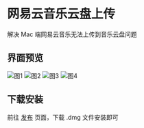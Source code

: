 # 网易云音乐云盘上传

解决 Mac 端网易云音乐无法上传到音乐云盘问题

## 界面预览

![图1](https://user-images.githubusercontent.com/18333709/229978776-f42dbec4-782d-4167-9ab0-c849edf9e9d6.jpg)
![图2](https://user-images.githubusercontent.com/18333709/229978868-fcc058f9-b273-4ac2-90f0-d6521af9788a.jpg)
![图3](https://user-images.githubusercontent.com/18333709/229979078-a9f9c59f-c06d-409f-95a8-315769eb7608.jpg)
![图4](https://user-images.githubusercontent.com/18333709/229979101-e9d24bf1-0805-446c-95a8-f8e277b6bf61.jpg)

## 下载安装

前往 [发布](https://github.com/ovnrain/netease-music-cloud-uploader/releases) 页面，下载 .dmg 文件安装即可
